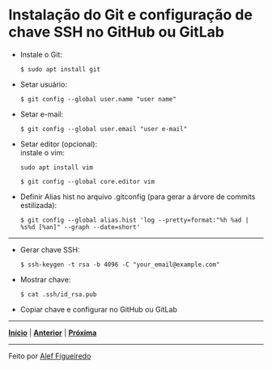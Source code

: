 # Instalação do Git e configuração de chave SSH no GitHub ou GitLab

- Instale o Git:
  ```
  $ sudo apt install git
  ```

- Setar usuário:
  ```
  $ git config --global user.name "user name"
  ```

- Setar e-mail:
  ```
  $ git config --global user.email "user e-mail"
  ```

- Setar editor (opcional):\
  instale o vim:
  ```
  sudo apt install vim
  ```

  ```
  $ git config --global core.editor vim
  ```

- Definir Alias hist no arquivo .gitconfig (para gerar a árvore de commits estilizada):
  ```
  $ git config --global alias.hist 'log --pretty=format:"%h %ad | %s%d [%an]" --graph --date=short'
  ```

---
- Gerar chave SSH:
  ```
  $ ssh-keygen -t rsa -b 4096 -C "your_email@example.com"
  ```

- Mostrar chave:
  ```
  $ cat .ssh/id_rsa.pub
  ```

- Copiar chave e configurar no GitHub ou GitLab

---

[**Início**](https://github.com/matheusF23/configurations#configura%C3%A7%C3%B5es-p%C3%B3s-instala%C3%A7%C3%A3o-ubuntu) | [**Anterior**](https://github.com/matheusF23/configurations/blob/master/configsBasicas.md) | [**Próxima**](https://github.com/matheusF23/configurations/blob/master/temaFlatRemix.md)

---

Feito por [Alef Figueiredo](https://github.com/figueiredo-alef)
